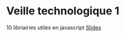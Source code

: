 # Veille technologique 1

10 libriairies utiles en javascript
[Slides](https://docs.google.com/presentation/d/1SQhhKk820xOXnQxbDU7WeCY-3TdzpkzRGFn941_-B8c/edit?usp=sharing) 
